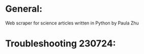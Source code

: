 # General:
Web scraper for science articles written in Python by Paula Zhu

# Troubleshooting 230724:
